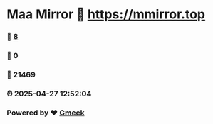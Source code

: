 # Maa Mirror :link: https://mmirror.top 
### :page_facing_up: [8](https://mmirror.top/tag.html) 
### :speech_balloon: 0 
### :hibiscus: 21469 
### :alarm_clock: 2025-04-27 12:52:04 
### Powered by :heart: [Gmeek](https://github.com/Meekdai/Gmeek)
